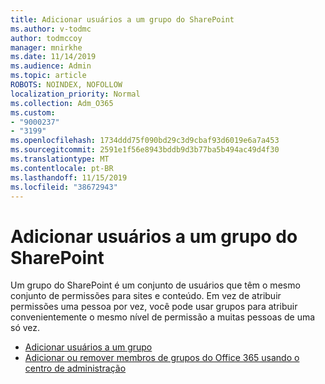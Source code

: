 ```yaml
---
title: Adicionar usuários a um grupo do SharePoint
ms.author: v-todmc
author: todmccoy
manager: mnirkhe
ms.date: 11/14/2019
ms.audience: Admin
ms.topic: article
ROBOTS: NOINDEX, NOFOLLOW
localization_priority: Normal
ms.collection: Adm_O365
ms.custom:
- "9000237"
- "3199"
ms.openlocfilehash: 1734ddd75f090bd29c3d9cbaf93d6019e6a7a453
ms.sourcegitcommit: 2591e1f56e8943bddb9d3b77ba5b494ac49d4f30
ms.translationtype: MT
ms.contentlocale: pt-BR
ms.lasthandoff: 11/15/2019
ms.locfileid: "38672943"
---
```

# <a name="add-users-to-a-sharepoint-group"></a>Adicionar usuários a um grupo do SharePoint

Um grupo do SharePoint é um conjunto de usuários que têm o mesmo conjunto de permissões para sites e conteúdo. Em vez de atribuir permissões uma pessoa por vez, você pode usar grupos para atribuir convenientemente o mesmo nível de permissão a muitas pessoas de uma só vez.

- [Adicionar usuários a um grupo](https://docs.microsoft.com/sharepoint/customize-sharepoint-site-permissions#add-users-to-a-group)
- [Adicionar ou remover membros de grupos do Office 365 usando o centro de administração](https://docs.microsoft.com/office365/admin/create-groups/add-or-remove-members-from-groups?view=o365-worldwide)